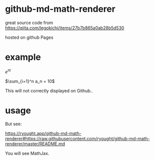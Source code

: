 # github-md-math-renderer

great source code from https://qiita.com/legokichi/items/27b7b865a0ab28b5d530

hosted on github Pages

# example

$e^{\pi i}$

$\sum_{i=1}^n a_n = 10$

This will not correctly displayed on Github..


# usage

But see:

https://ryought.app/github-md-math-renderer#https://raw.githubusercontent.com/ryought/github-md-math-renderer/master/README.md

You will see MathJax.
